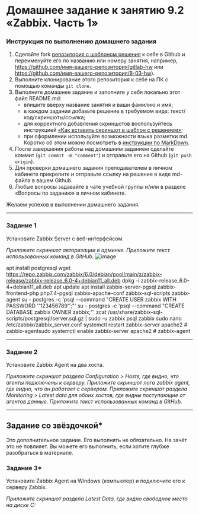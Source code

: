 # Домашнее задание к занятию 9.2 «Zabbix. Часть 1»


### Инструкция по выполнению домашнего задания

1. Сделайте fork [репозитория c шаблоном решения](https://github.com/netology-code/sys-pattern-homework) к себе в Github и переименуйте его по названию или номеру занятия, например, https://github.com/имя-вашего-репозитория/gitlab-hw или https://github.com/имя-вашего-репозитория/8-03-hw).
2. Выполните клонирование этого репозитория к себе на ПК с помощью команды `git clone`.
3. Выполните домашнее задание и заполните у себя локально этот файл README.md:
   - впишите вверху название занятия и ваши фамилию и имя;
   - в каждом задании добавьте решение в требуемом виде: текст/код/скриншоты/ссылка;
   - для корректного добавления скриншотов воспользуйтесь инструкцией [«Как вставить скриншот в шаблон с решением»](https://github.com/netology-code/sys-pattern-homework/blob/main/screen-instruction.md);
   - при оформлении используйте возможности языка разметки md. Коротко об этом можно посмотреть в [инструкции по MarkDown](https://github.com/netology-code/sys-pattern-homework/blob/main/md-instruction.md).
4. После завершения работы над домашним заданием сделайте коммит (`git commit -m "comment"`) и отправьте его на Github (`git push origin`).
5. Для проверки домашнего задания преподавателем в личном кабинете прикрепите и отправьте ссылку на решение в виде md-файла в вашем Github.
6. Любые вопросы задавайте в чате учебной группы и/или в разделе «Вопросы по заданию» в личном кабинете.

Желаем успехов в выполнении домашнего задания.

 ---

### Задание 1 

Установите Zabbix Server с веб-интерфейсом.

*Приложите скриншот авторизации в админке.*
*Приложите текст использованных команд в GitHub.*
![image](https://user-images.githubusercontent.com/124167007/220482791-e60c1542-7fe6-4b20-8b42-3a7c8b52dfa2.png)

apt install postgresql
wget https://repo.zabbix.com/zabbix/6.0/debian/pool/main/z/zabbix-release/zabbix-release_6.0-4+debian11_all.deb
dpkg -i zabbix-release_6.0-4+debian11_all.deb
apt update
apt install zabbix-server-pgsql zabbix-frontend-php php7.4-pgsql zabbix-apache-conf zabbix-sql-scripts zabbix-agent
su - postgres -c 'psql --command "CREATE USER zabbix WITH PASSWORD '\'123456789\'';"'
su - postgres -c 'psql --command "CREATE DATABASE zabbix OWNER zabbix;"'
zcat /usr/share/zabbix-sql-scripts/postgresql/server.sql.gz | sudo -u zabbix psql zabbix
sudo nano /etc/zabbix/zabbix_server.conf
systemctl restart zabbix-server apache2 # zabbix-agentsudo
systemctl enable zabbix-server apache2 # zabbix-agent

---

### Задание 2 

Установите Zabbix Agent на два хоста.

*Приложите скриншот раздела Configuration > Hosts, где видно, что агенты подключены к серверу.*
*Приложите скриншот лога zabbix agent, где видно, что он работает с сервером.*
*Приложите скриншот раздела Monitoring > Latest data для обоих хостов, где видны поступающие от агентов данные.*
*Приложите текст использованных команд в GitHub.*

---
## Задание со звёздочкой*

Это дополнительное задание. Его выполнять не обязательно. На зачёт это не повлияет. Вы можете его выполнить, если хотите глубже разобраться в материале.

### Задание 3* 

Установите Zabbix Agent на Windows (компьютер) и подключите его к серверу Zabbix.

*Приложите скриншот раздела Latest Data, где видно свободное место на диске C:*
